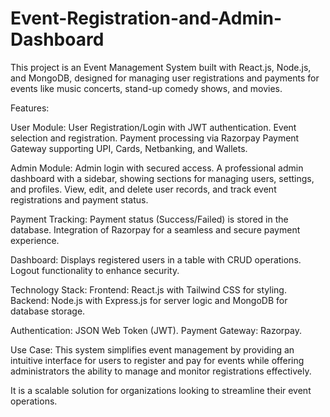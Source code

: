 # Event-Registration-and-Admin-Dashboard
This project is an Event Management System built with React.js, Node.js, and MongoDB, designed for managing user registrations and payments for events like music concerts, stand-up comedy shows, and movies. 

Features:

User Module:
User Registration/Login with JWT authentication.
Event selection and registration.
Payment processing via Razorpay Payment Gateway supporting UPI, Cards, Netbanking, and Wallets.

Admin Module:
Admin login with secured access.
A professional admin dashboard with a sidebar, showing sections for managing users, settings, and profiles.
View, edit, and delete user records, and track event registrations and payment status.

Payment Tracking:
Payment status (Success/Failed) is stored in the database.
Integration of Razorpay for a seamless and secure payment experience.

Dashboard:
Displays registered users in a table with CRUD operations.
Logout functionality to enhance security.

Technology Stack:
Frontend: React.js with Tailwind CSS for styling.
Backend: Node.js with Express.js for server logic and MongoDB for database storage.

Authentication: JSON Web Token (JWT).
Payment Gateway: Razorpay.

Use Case:
This system simplifies event management by providing an intuitive interface for users to register and pay for events while offering administrators the ability to manage and monitor registrations effectively.

It is a scalable solution for organizations looking to streamline their event operations.
